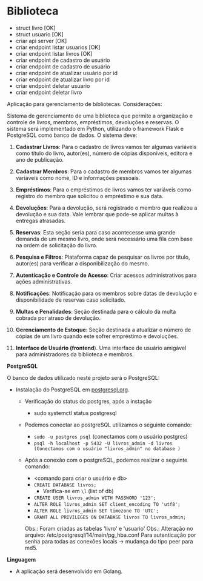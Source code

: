 # Biblioteca
- struct livro [OK]
- struct usuario [OK]
- criar api server [OK]
- criar endpoint listar usuarios [OK]
- criar endpoint listar livros [OK]
- criar endpoint de cadastro de usuário
- criar endpoint de cadastro de usuário
- criar endpoint de atualizar usuário por id
- criar endpoint de atualizar livro por id
- criar endpoint deletar usuario
- criar endpoint deletar livro

Aplicação para gerenciamento de bibliotecas. Considerações:

Sistema de gerenciamento de uma biblioteca que permite a organização e controle de livros, membros, empréstimos, devoluções e reservas. O sistema será implementado em Python, utilizando o framework Flask e PostgreSQL como banco de dados. O sistema deve:

1. **Cadastrar Livros**:
    Para o cadastro de livros vamos ter algumas variáveis como título do livro, autor(es), número de cópias disponíveis, editora e ano de publicação.

2. **Cadastrar Membros**:
    Para o cadastro de membros vamos ter algumas variáveis como nome, ID e informações pessoais.
   
3. **Empréstimos**:
    Para o empréstimos de livros vamos ter variáveis como registro do membro que solicitou o empréstimo e sua data.

4. **Devoluções**:
    Para a devolução, será registrado o membro que realizou a devolução e sua data. Vale lembrar que pode-se aplicar multas à entregas atrasadas.

5. **Reservas**:
    Esta seção seria para caso acontecesse uma grande demanda de um mesmo livro, onde será necessário uma fila com base na ordem de solicitação do livro.

6. **Pesquisa e Filtros**:
    Plataforma capaz de pesquisar os livros por título, autor(es) para verificar a disponibilização do mesmo.

7. **Autenticação e Controle de Acesso**:
    Criar acessos administrativos para ações administrativas.

8. **Notificações**:
    Notificação para os membros sobre datas de devolução e disponibilidade de reservas caso solicitado.

9. **Multas e Penalidades**:
    Seção destinada para o cálculo da multa cobrada por atraso de devolução.

10. **Gerenciamento de Estoque**:
    Seção destinada a atualizar o número de cópias de um livro quando este sofrer empréstimo e devoluções.

11. **Interface de Usuário (frontend**).
    Uma interface de usuário amigável para administradores da biblioteca e membros.

**PostgreSQL**

O banco de dados utilizado neste projeto será o PostgreSQL:

- Instalação do PostgreSQL em [postgresql.org](https://www.postgresql.org/).
    - Verificação do status do postgres, após a instação
        - sudo systemctl status postgresql

    - Podemos conectar ao postgreSQL utilizamos o seguinte comando:
        - `sudo -u postgres psql` (conectamos com o usuário postgres)
        - `psql -h localhost -p 5432 -U livros_admin -d livros (Conectamos com o usuário "livros_admin" no database )`


    - Após a conexão com o postgreSQL, podemos realizar o seguinte comando:
        - <comando para criar o usuário e db>
        - `CREATE DATABASE livros;` 
            - Verifica-se em `\l` (list of db)
        - `CREATE USER livros_admin WITH PASSWORD '123';`
        - `ALTER ROLE livros_admin SET client_encoding TO 'utf8';`
        - `ALTER ROLE livros_admin SET timezone TO 'UTC';`
        - `GRANT ALL PRIVILEGES ON DATABASE livros TO livros_admin;`
        
        Obs.: Foram criadas as tabelas 'livro' e 'usuario'
        Obs.: Alteração no arquivo: /etc/postgresql/14/main/pg_hba.conf
        Para autenticação por senha para todas as conexões locais   -> mudança do tipo peer para md5.

**Linguagem**

- A aplicação será desenvolvido em Golang.
